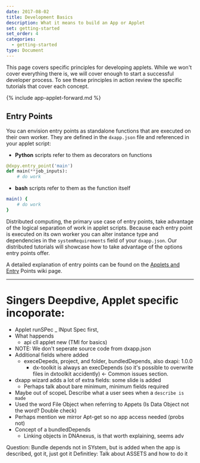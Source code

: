 ```yaml
---
date: 2017-08-02
title: Development Basics
description: What it means to build an App or Applet
set: getting-started
set_order: 4
categories:
  - getting-started
type: Document
---
```


This page covers specific principles for developing applets. While we won't cover everything there is, we will cover enough to start a successful developer process. To see these principles in action review the specific tutorials that cover each concept.

{% include app-applet-forward.md %}

<!-- Cover Input/Output (I/O), Access Network, Permission and project Brief overview -->
## Entry Points

You can envision entry points as standalone functions that are executed on their own worker. They are defined in the `dxapp.json` file and referenced in your applet script:
* **Python** scripts refer to them as decorators on functions
```python
@dxpy.entry_point('main')
def main(**job_inputs):
    # do work
```
* **bash** scripts refer to them as the function itself
```bash
main() {
    # do work
}
```

Distributed computing, the primary use case of entry points, take advantage of the logical separation of work in applet scripts. Because each entry point is executed on its own worker you can alter instance type and dependencies in the `systemRequirements` field of your `dxapp.json`. Our distributed tutorials will showcase how to take advantage of the options entry points offer.

A detailed explanation of entry points can be found on the [Applets and Entry](https://wiki.dnanexus.com/API-Specification-v1.0.0/Applets-and-Entry-Points) Points wiki page.

---
# Singers Deepdive, Applet specific incoporate:

* Applet runSPec _ INput Spec first,
* What happends
  * api cll applet new (TMI for basics)
* NOTE: We don't seperate source code from dxapp.json
* Additional fields where added
  * execeDepeds, project, and folder, bundledDepends, also dxapi: 1.0.0
    * dx-toolkit is always an execDepends (so it's possible to overwrite files in dxtoolkit accidently) <- Common issues section.
* dxapp wizard adds a lot of extra fields: some slide is added
  * Perhaps talk about bare minimum, minimum fields required
* Maybe out of scopeL Describe what a user sees when a `describe is made`
* Used the word File Object when referring to Appets (Is Data Object not the word? Double check)
* Perhaps mention we mirror Apt-get so no app access needed (probs not)
* Concept of a bundledDepends
  * Linking objects in DNAnexus, is that worth explaining, seems adv


Question: Bundle depends not in SYstem, but is added when the app is described, got it, just got it
Definitley: Talk about ASSETS and how to do it